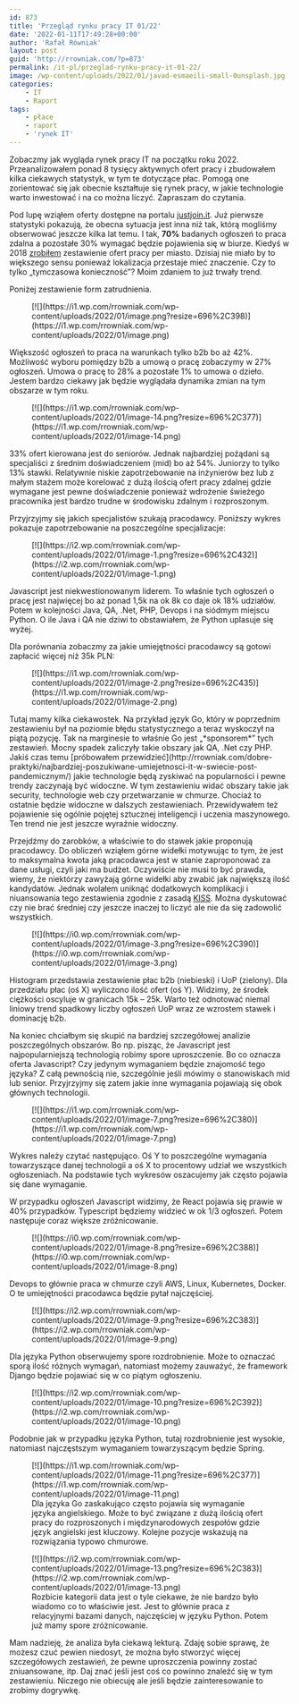 ```yaml
---
id: 873
title: 'Przegląd rynku pracy IT 01/22'
date: '2022-01-11T17:49:28+00:00'
author: 'Rafał Równiak'
layout: post
guid: 'http://rrowniak.com/?p=873'
permalink: /it-pl/przeglad-rynku-pracy-it-01-22/
image: /wp-content/uploads/2022/01/javad-esmaeili-small-0unsplash.jpg
categories:
    - IT
    - Raport
tags:
    - płace
    - raport
    - 'rynek IT'
---
```


Zobaczmy jak wygląda rynek pracy IT na początku roku 2022. Przeanalizowałem ponad 8 tysięcy aktywnych ofert pracy i zbudowałem kilka ciekawych statystyk, w tym te dotyczące płac. Pomogą one zorientować się jak obecnie kształtuje się rynek pracy, w jakie technologie warto inwestować i na co można liczyć. Zapraszam do czytania.

Pod lupę wziąłem oferty dostępne na portalu [justjoin.it](http://justjoin.it). Już pierwsze statystyki pokazują, że obecna sytuacja jest inna niż tak, którą mogliśmy obserwować jeszcze kilka lat temu. I tak, **70%** badanych ogłoszeń to praca zdalna a pozostałe 30% wymagać będzie pojawienia się w biurze. Kiedyś w 2018 [zrobiłem](http://rrowniak.com/raport/raport-2-2018-krotki-przeglad-rynku-pracy-it/) zestawienie ofert pracy per miasto. Dzisiaj nie miało by to większego sensu ponieważ lokalizacja przestaje mieć znaczenie. Czy to tylko „tymczasowa konieczność”? Moim zdaniem to już trwały trend.

Poniżej zestawienie form zatrudnienia.

<figure class="wp-block-image size-full">[![](https://i1.wp.com/rrowniak.com/wp-content/uploads/2022/01/image.png?resize=696%2C398)](https://i1.wp.com/rrowniak.com/wp-content/uploads/2022/01/image.png)</figure>Większość ogłoszeń to praca na warunkach tylko b2b bo aż 42%. Możliwość wyboru pomiędzy b2b a umową o pracę zobaczymy w 27% ogłoszeń. Umowa o pracę to 28% a pozostałe 1% to umowa o dzieło. Jestem bardzo ciekawy jak będzie wyglądała dynamika zmian na tym obszarze w tym roku.

<figure class="wp-block-image size-full">[![](https://i1.wp.com/rrowniak.com/wp-content/uploads/2022/01/image-14.png?resize=696%2C377)](https://i1.wp.com/rrowniak.com/wp-content/uploads/2022/01/image-14.png)</figure>33% ofert kierowana jest do seniorów. Jednak najbardziej pożądani są specjaliści z średnim doświadczeniem (mid) bo aż 54%. Juniorzy to tylko 13% stawki. Relatywnie niskie zapotrzebowanie na inżynierów bez lub z małym stażem może korelować z dużą ilością ofert pracy zdalnej gdzie wymagane jest pewne doświadczenie ponieważ wdrożenie świeżego pracownika jest bardzo trudne w środowisku zdalnym i rozproszonym.

Przyjrzyjmy się jakich specjalistów szukają pracodawcy. Poniższy wykres pokazuje zapotrzebowanie na poszczególne specjalizacje:

<figure class="wp-block-image size-full">[![](https://i2.wp.com/rrowniak.com/wp-content/uploads/2022/01/image-1.png?resize=696%2C432)](https://i2.wp.com/rrowniak.com/wp-content/uploads/2022/01/image-1.png)</figure>Javascript jest niekwestionowanym liderem. To właśnie tych ogłoszeń o pracę jest najwięcej bo aż ponad 1,5k na ok 8k co daje ok 18% udziałów. Potem w kolejności Java, QA, .Net, PHP, Devops i na siódmym miejscu Python. O ile Java i QA nie dziwi to obstawiałem, że Python uplasuje się wyżej.

Dla porównania zobaczmy za jakie umiejętności pracodawcy są gotowi zapłacić więcej niż 35k PLN:

<figure class="wp-block-image size-full">[![](https://i1.wp.com/rrowniak.com/wp-content/uploads/2022/01/image-2.png?resize=696%2C435)](https://i1.wp.com/rrowniak.com/wp-content/uploads/2022/01/image-2.png)</figure>Tutaj mamy kilka ciekawostek. Na przykład język Go, który w poprzednim zestawieniu był na poziomie błędu statystycznego a teraz wyskoczył na piątą pozycję. Tak na marginesie to właśnie Go jest „*sponsorem*” tych zestawień. Mocny spadek zaliczyły takie obszary jak QA, .Net czy PHP. Jakiś czas temu [próbowałem przewidzieć](http://rrowniak.com/dobre-praktyki/najbardziej-poszukiwane-umiejetnosci-it-w-swiecie-post-pandemicznym/) jakie technologie będą zyskiwać na popularności i pewne trendy zaczynają być widoczne. W tym zestawieniu widać obszary takie jak security, technologie web czy przetwarzanie w chmurze. Chociaż to ostatnie będzie widoczne w dalszych zestawieniach. Przewidywałem też pojawienie się ogólnie pojętej sztucznej inteligencji i uczenia maszynowego. Ten trend nie jest jeszcze wyraźnie widoczny.

Przejdźmy do zarobków, a właściwie to do stawek jakie proponują pracodawcy. Do obliczeń wziąłem górne widełki motywując to tym, że jest to maksymalna kwota jaką pracodawca jest w stanie zaproponować za dane usługi, czyli jaki ma budżet. Oczywiście nie musi to być prawda, wiemy, że niektórzy zawyżają górne widełki aby zwabić jak największą ilość kandydatów. Jednak wolałem uniknąć dodatkowych komplikacji i niuansowania tego zestawienia zgodnie z zasadą [KISS](https://en.wikipedia.org/wiki/KISS_principle). Można dyskutować czy nie brać średniej czy jeszcze inaczej to liczyć ale nie da się zadowolić wszystkich.

<figure class="wp-block-image size-full">[![](https://i0.wp.com/rrowniak.com/wp-content/uploads/2022/01/image-3.png?resize=696%2C390)](https://i0.wp.com/rrowniak.com/wp-content/uploads/2022/01/image-3.png)</figure>Histogram przedstawia zestawienie płac b2b (niebieski) i UoP (zielony). Dla przedziału płac (oś X) wyliczono ilość ofert (oś Y). Widzimy, że środek ciężkości oscyluje w granicach 15k – 25k. Warto też odnotować niemal liniowy trend spadkowy liczby ogłoszeń UoP wraz ze wzrostem stawek i dominację b2b.

Na koniec chciałbym się skupić na bardziej szczegółowej analizie poszczególnych obszarów. Bo np. pisząc, że Javascript jest najpopularniejszą technologią robimy spore uproszczenie. Bo co oznacza oferta Javascript? Czy jedynym wymaganiem będzie znajomość tego języka? Z całą pewnością nie, szczególnie jeśli mówimy o stanowiskach mid lub senior. Przyjrzyjmy się zatem jakie inne wymagania pojawiają się obok głównych technologii.

<figure class="wp-block-image size-full">[![](https://i1.wp.com/rrowniak.com/wp-content/uploads/2022/01/image-7.png?resize=696%2C380)](https://i1.wp.com/rrowniak.com/wp-content/uploads/2022/01/image-7.png)</figure>Wykres należy czytać następująco. Oś Y to poszczególne wymagania towarzyszące danej technologii a oś X to procentowy udział we wszystkich ogłoszeniach. Na podstawie tych wykresów oszacujemy jak często pojawia się dane wymaganie.

W przypadku ogłoszeń Javascript widzimy, że React pojawia się prawie w 40% przypadków. Typescript będziemy widzieć w ok 1/3 ogłoszeń. Potem następuje coraz większe zróżnicowanie.

<figure class="wp-block-image size-full">[![](https://i0.wp.com/rrowniak.com/wp-content/uploads/2022/01/image-8.png?resize=696%2C388)](https://i0.wp.com/rrowniak.com/wp-content/uploads/2022/01/image-8.png)</figure>Devops to głównie praca w chmurze czyli AWS, Linux, Kubernetes, Docker. O te umiejętności pracodawca będzie pytał najczęściej.

<figure class="wp-block-image size-full">[![](https://i2.wp.com/rrowniak.com/wp-content/uploads/2022/01/image-9.png?resize=696%2C383)](https://i2.wp.com/rrowniak.com/wp-content/uploads/2022/01/image-9.png)</figure>Dla języka Python obserwujemy spore rozdrobnienie. Może to oznaczać sporą ilość różnych wymagań, natomiast możemy zauważyć, że framework Django będzie pojawiać się w co piątym ogłoszeniu.

<figure class="wp-block-image size-full">[![](https://i2.wp.com/rrowniak.com/wp-content/uploads/2022/01/image-10.png?resize=696%2C392)](https://i2.wp.com/rrowniak.com/wp-content/uploads/2022/01/image-10.png)</figure>Podobnie jak w przypadku języka Python, tutaj rozdrobnienie jest wysokie, natomiast najczęstszym wymaganiem towarzyszącym będzie Spring.

<figure class="wp-block-image size-full">[![](https://i1.wp.com/rrowniak.com/wp-content/uploads/2022/01/image-11.png?resize=696%2C377)](https://i1.wp.com/rrowniak.com/wp-content/uploads/2022/01/image-11.png)<figcaption>Dla języka Go zaskakująco często pojawia się wymaganie języka angielskiego. Może to być związane z dużą ilością ofert pracy do rozproszonych i międzynarodowych zespołów gdzie język angielski jest kluczowy. Kolejne pozycje wskazują na rozwiązania typowo chmurowe.</figcaption></figure><figure class="wp-block-image size-full">[![](https://i2.wp.com/rrowniak.com/wp-content/uploads/2022/01/image-13.png?resize=696%2C383)](https://i2.wp.com/rrowniak.com/wp-content/uploads/2022/01/image-13.png)<figcaption>Rozbicie kategorii data jest o tyle ciekawe, że nie bardzo było wiadomo co to właściwie jest. Jest to głównie praca z relacyjnymi bazami danych, najczęściej w języku Python. Potem już mamy spore zróżnicowanie.</figcaption></figure>Mam nadzieję, że analiza była ciekawą lekturą. Zdaję sobie sprawę, że możesz czuć pewien niedosyt, że można było stworzyć więcej szczegółowych zestawień, że pewne uproszczenia powinny zostać zniuansowane, itp. Daj znać jeśli jest coś co powinno znaleźć się w tym zestawieniu. Niczego nie obiecuję ale jeśli będzie zainteresowanie to zrobimy dogrywkę.